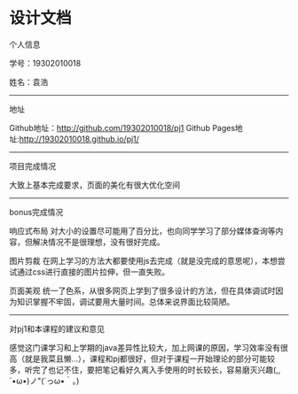 设计文档
============
个人信息

学号：19302010018

姓名：袁浩

-------------------------
地址

Github地址：http://github.com/19302010018/pj1
Github Pages地址:http://19302010018.github.io/pj1/

-------------------------
项目完成情况

大致上基本完成要求，页面的美化有很大优化空间

-------------------------
bonus完成情况

响应式布局
 对大小的设置尽可能用了百分比，也向同学学习了部分媒体查询等内容，但解决情况不是很理想，没有很好完成。

图片剪裁
 在网上学习的方法大都要使用js去完成（就是没完成的意思呢），本想尝试通过css进行直接的图片拉伸，但一直失败。

页面美观
 统一了色系，从很多网页上学到了很多设计的方法，但在具体调试时因为知识掌握不牢固，调试要用大量时间。总体来说界面比较简陋。

-------------------------
对pj1和本课程的建议和意见

感觉这门课学习和上学期的java差异性比较大，加上网课的原因，学习效率没有很高（就是我菜且懒...），课程和pj都很好，但对于课程一开始理论的部分可能较多，听完了也记不住，要把笔记看好久离入手使用的时长较长，容易磨灭兴趣(,,´•ω•)ノ"(´っω•｀。)